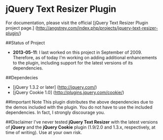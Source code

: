 jQuery Text Resizer Plugin
==========================
For documentation, please visit the official [jQuery Text Resizer Plugin project page.] (http://angstrey.com/index.php/projects/jquery-text-resizer-plugin/)

##Status of Project
* **2013-05-11**: I last worked on this project in September of 2009. Therefore, as of today I'm working on adding additional enhancements to the plugin, including support for the latest versions of its dependencies.

##Dependecies
* [jQuery 1.3.2 or later] (http://jquery.com/)
* [jQuery Cookie 1.0] (http://plugins.jquery.com/cookie/)

##Important Note
This plugin distributes the above dependencies due to the demos included with the plugin. You do not have to use the included dependencies. In fact, I strongly discourage you.

##Disclaimer
I've never tested **jQuery Text Resizer** with the latest versions of **jQuery** and the **jQuery Cookie** plugin (1.9/2.0 and 1.3.x, respectively, at time of writing). Use at your own risk.
